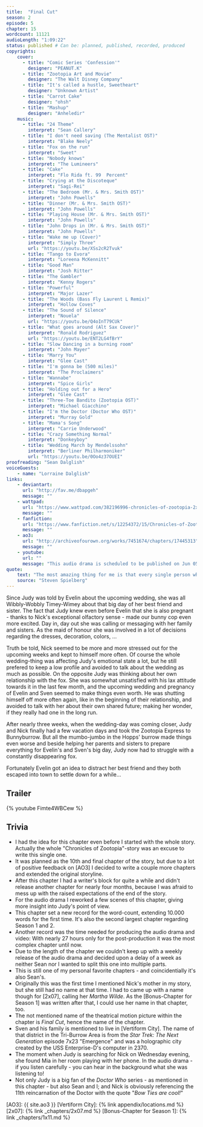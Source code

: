 ```yaml
---
title:  "Final Cut"
season: 2
episode: 5
chapter: 15
wordcount: 11121
audioLength: "1:09:22"
status: published # Can be: planned, published, recorded, produced
copyrights:
    cover:
      - title: "Comic Series 'Confession'"
        designer: "PEANUT.K"
      - title: "Zootopia Art and Movie"
        designer: "The Walt Disney Company"
      - title: "It's called a hustle, Sweetheart"
        designer: "Unknown Artist"
      - title: "Carrot Cake"
        designer: "ohsh"
      - title: "Mashup"
        designer: "Anheledir"
    music:
      - title: "24 Theme"
        interpret: "Sean Callery"
      - title: "I don't need saving (The Mentalist OST)"
        interpret: "Blake Neely"
      - title: "Fox on the run"
        interpret: "Sweet"
      - title: "Nobody knows"
        interpret: "The Lumineers"
      - title: "Cake"
        interpret: "Flo Rida ft. 99  Percent"
      - title: "Crying at the Discoteque"
        interpret: "Sagi-Rei"
      - title: "The Bedroom (Mr. & Mrs. Smith OST)"
        interpret: "John Powells"
      - title: "Dinner (Mr. & Mrs. Smith OST)"
        interpret: "John Powells"
      - title: "Playing House (Mr. & Mrs. Smith OST)"
        interpret: "John Powells"
      - title: "John Drops in (Mr. & Mrs. Smith OST)"
        interpret: "John Powells"
      - title: "Wake me up (Cover)"
        interpret: "Simply Three"
        url: "https://youtu.be/XSs2cR2Tvuk"
      - title: "Tango to Evora"
        interpret: "Loreena McKennitt"
      - title: "Good Man"
        interpret: "Josh Ritter"
      - title: "The Gambler"
        interpret: "Kenny Rogers"
      - title: "Powerful"
        interpret: "Major Lazer"
      - title: "The Woods (Bass Fly Laurent L Remix)"
        interpret: "Hollow Coves"
      - title: "The Sound of Silence"
        interpret: "Nouela"
        url: "https://youtu.be/Q4oInT79CUk"
      - title: "What goes around (Alt Sax Cover)"
        interpret: "Ronald Rodriguez"
        url: "https://youtu.be/ENT2LG4fBrY"
      - title: "Slow Dancing in a burning room"
        interpret: "John Mayer"
      - title: "Marry You"
        interpret: "Glee Cast"
      - title: "I'm gonna be (500 miles)"
        interpret: "The Proclaimers"
      - title: "Wannabe"
        interpret: "Spice Girls"
      - title: "Holding out for a Hero"
        interpret: "Glee Cast"
      - title: "Three-Toe Bandito (Zootopia OST)"
        interpret: "Michael Giacchino"
      - title: "I'm the Doctor (Doctor Who OST)"
        interpret: "Murray Gold"
      - title: "Mama's Song"
        interpret: "Carrie Underwood"
      - title: "Crazy Something Normal"
        interpret: "Donkeyboy"
      - title: "Wedding March by Mendelssohn"
        interpret: "Berliner Philharmoniker"
        url: "https://youtu.be/0Oo4z37OUEI"
proofreading: "Sean Dalglish"
voiceGuests:
    - name: "Lorraine Dalglish"
links:
    - deviantart:
      url: "http://fav.me/dbapgeh"
      message: ""
    - wattpad:
      url: "https://www.wattpad.com/382196996-chronicles-of-zootopia-2x05-final-cut"
      message: ""
    - fanfiction:
      url: "https://www.fanfiction.net/s/12254372/15/Chronicles-of-Zootopia"
      message: ""
    - ao3:
      url: "http://archiveofourown.org/works/7451674/chapters/17445313"
      message: ""
    - youtube:
      url: ""
      message: "This audio drama is scheduled to be published on Jun 05, 2017!"
quote:
    text: "The most amazing thing for me is that every single person who sees a movie, not necessarily one of my movies, brings a whole set of unique experiences. Now, through careful manipulation and good storytelling, you can get everybody to clap at the same time, to hopefully laugh at the same time, and to be afraid at the same time."
    source: "Steven Spielberg"
---
```

Since Judy was told by Evelin about the upcoming wedding, she was all Wibbly-Wobbly Timey-Wimey about that big day of her best friend and sister. The fact that Judy knew even before Evelin that she is also pregnant - thanks to Nick's exceptional olfactory sense - made our bunny cop even more excited. Day in, day out she was calling or messaging with her family and sisters. As the maid of honour she was involved in a lot of decisions regarding the dresses, decoration, colors, ...

Truth be told, Nick seemed to be more and more stressed out for the upcoming weeks and kept to himself more often. Of course the whole wedding-thing was affecting Judy's emotional state a lot, but he still prefered to keep a low profile and avoided to talk about the wedding as much as possible. On the opposite Judy was thinking about her own relationship with the fox. She was somewhat unsatisfied with his lax attitude towards it in the last few month, and the upcoming wedding and pregnancy of Evelin and Sven seemed to make things even worth. He was shutting himself off more often again, like in the beginning of their relationship, and avoided to talk with her about their own shared future; making her wonder, if they really had one in the long run.

After nearly three weeks, when the wedding-day was coming closer, Judy and Nick finally had a few vacation days and took the Zootopia Express to Bunnyburrow. But all the mumbo-jumbo in the Hopps' burrow made things even worse and beside helping her parents and sisters to prepare everything for Evelin's and Sven's big day, Judy now had to struggle with a constantly disappearing fox. 

Fortunately Evelin got an idea to distract her best friend and they both escaped into town to settle down for a while...


## Trailer
{% youtube Fimte4WBCew %}


## Trivia
 * I had the idea for this chapter even before I started with the whole story. Actually the whole "Chronicles of Zootopia"-story was an excuse to write this single one.
 * It was planned as the 10th and final chapter of the story, but due to a lot of positive feedback on [AO3] I decided to write a couple more chapters and extended the original storyline.
 * After this chapter I had a writer's block for quite a while and didn't release another chapter for nearly four months, because I was afraid to mess up with the raised expectations of the end of the story.
 * For the audio drama I reworked a few scenes of this chapter, giving more insight into Judy's point of view.
 * This chapter set a new record for the word-count, extending 10.000 words for the first time. It's also the second largest chapter regarding Season 1 and 2.
 * Another record was the time needed for producing the audio drama and video: With nearly 27 hours only for the post-production it was the most complex chapter until now.
 * Due to the length of the chapter we couldn't keep up with a weekly release of the audio drama and decided upon a delay of a week as neither Sean nor I wanted to split this one into multiple parts.
 * This is still one of my personal favorite chapters - and coincidentially it's also Sean's.
 * Originally this was the first time I mentioned Nick's mother in my story, but she still had no name at that time. I had to came up with a name though for [2x07], calling her _Martha Wilde_. As the [Bonus-Chapter for Season 1] was written after that, I could use her name in that chapter, too.
 * The not mentioned name of the theatrical motion picture within the chapter is _Final Cut_, hence the name of the chapter.
 * Sven and his family is mentioned to live in [Vertiform City]. The name of that district in the Tri-Burrow Area is from the _Star Trek: The Next Generation_ episode 7x23 "Emergence" and was a holographic city created by the USS Enterprise-D's computer in 2370.
 * The moment when Judy is searching for Nick on Wednesday evening, she found Mia in her room playing with her phone. In the audio drama - if you listen carefully - you can hear in the background what she was listening to!
 * Not only Judy is a big fan of the _Doctor Who_ series - as mentioned in this chapter - but also Sean and I; and Nick is obviously referencing the 11th reincarnation of the Doctor with the quote "_Bow Ties are cool!_"

[AO3]: {{ site.ao3 }}
[Vertiform City]: {% link appendix/locations.md %}
[2x07]: {% link _chapters/2x07.md %}
[Bonus-Chapter for Season 1]: {% link _chapters/1x11.md %}